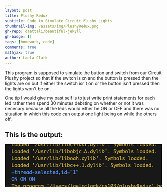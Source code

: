 ```yaml
---
layout: post
title: Plushy Redux
subtitle: Code to Simulate Circuit Plushy Lights
thumbnail-img: /assets/img/PlushyRedux.png
gh-repo: daattali/beautiful-jekyll
gh-badge: []
tags: [homework, code]
comments: true
mathjax: true
author: Laela Clark
---
```


This program is supposed to simulate the button and switch from our Circuit Plushy project so that if the switch is on and the button is pressed then the lights are on but if either the switch isn't on or the button isn't pressed then the lights won't be on.

One tip I would give my past self is to just write print statements for each led rather then spend 30 minutes debating on whether or not it was nececary because all the leds would either be ON or OFF and there was no situation in which this code can output one light being on while the others off.

## This is the output:

![Front](/assets/img/PlushyRedux.png)
